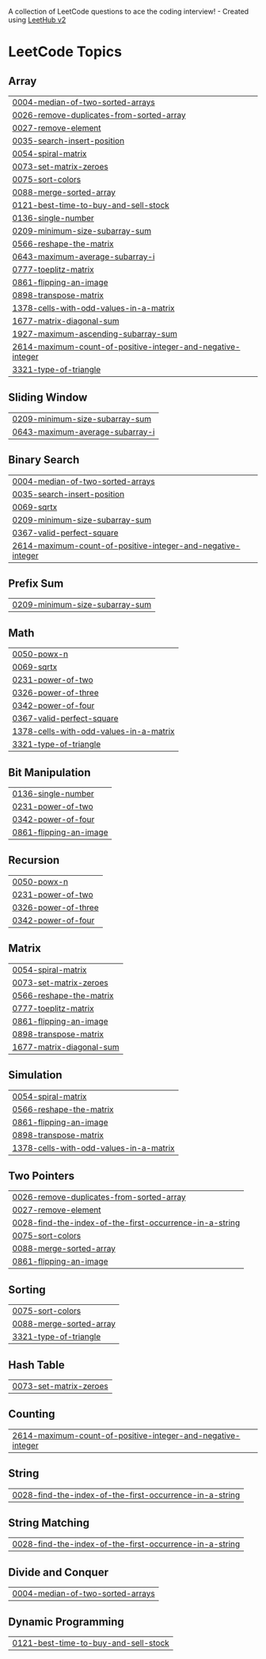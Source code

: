 A collection of LeetCode questions to ace the coding interview! - Created using [LeetHub v2](https://github.com/arunbhardwaj/LeetHub-2.0)
<!---LeetCode Topics Start-->
# LeetCode Topics
## Array
|  |
| ------- |
| [0004-median-of-two-sorted-arrays](https://github.com/CHINTALAPUDI-CHARAN/leetcode/tree/master/0004-median-of-two-sorted-arrays) |
| [0026-remove-duplicates-from-sorted-array](https://github.com/CHINTALAPUDI-CHARAN/leetcode/tree/master/0026-remove-duplicates-from-sorted-array) |
| [0027-remove-element](https://github.com/CHINTALAPUDI-CHARAN/leetcode/tree/master/0027-remove-element) |
| [0035-search-insert-position](https://github.com/CHINTALAPUDI-CHARAN/leetcode/tree/master/0035-search-insert-position) |
| [0054-spiral-matrix](https://github.com/CHINTALAPUDI-CHARAN/leetcode/tree/master/0054-spiral-matrix) |
| [0073-set-matrix-zeroes](https://github.com/CHINTALAPUDI-CHARAN/leetcode/tree/master/0073-set-matrix-zeroes) |
| [0075-sort-colors](https://github.com/CHINTALAPUDI-CHARAN/leetcode/tree/master/0075-sort-colors) |
| [0088-merge-sorted-array](https://github.com/CHINTALAPUDI-CHARAN/leetcode/tree/master/0088-merge-sorted-array) |
| [0121-best-time-to-buy-and-sell-stock](https://github.com/CHINTALAPUDI-CHARAN/leetcode/tree/master/0121-best-time-to-buy-and-sell-stock) |
| [0136-single-number](https://github.com/CHINTALAPUDI-CHARAN/leetcode/tree/master/0136-single-number) |
| [0209-minimum-size-subarray-sum](https://github.com/CHINTALAPUDI-CHARAN/leetcode/tree/master/0209-minimum-size-subarray-sum) |
| [0566-reshape-the-matrix](https://github.com/CHINTALAPUDI-CHARAN/leetcode/tree/master/0566-reshape-the-matrix) |
| [0643-maximum-average-subarray-i](https://github.com/CHINTALAPUDI-CHARAN/leetcode/tree/master/0643-maximum-average-subarray-i) |
| [0777-toeplitz-matrix](https://github.com/CHINTALAPUDI-CHARAN/leetcode/tree/master/0777-toeplitz-matrix) |
| [0861-flipping-an-image](https://github.com/CHINTALAPUDI-CHARAN/leetcode/tree/master/0861-flipping-an-image) |
| [0898-transpose-matrix](https://github.com/CHINTALAPUDI-CHARAN/leetcode/tree/master/0898-transpose-matrix) |
| [1378-cells-with-odd-values-in-a-matrix](https://github.com/CHINTALAPUDI-CHARAN/leetcode/tree/master/1378-cells-with-odd-values-in-a-matrix) |
| [1677-matrix-diagonal-sum](https://github.com/CHINTALAPUDI-CHARAN/leetcode/tree/master/1677-matrix-diagonal-sum) |
| [1927-maximum-ascending-subarray-sum](https://github.com/CHINTALAPUDI-CHARAN/leetcode/tree/master/1927-maximum-ascending-subarray-sum) |
| [2614-maximum-count-of-positive-integer-and-negative-integer](https://github.com/CHINTALAPUDI-CHARAN/leetcode/tree/master/2614-maximum-count-of-positive-integer-and-negative-integer) |
| [3321-type-of-triangle](https://github.com/CHINTALAPUDI-CHARAN/leetcode/tree/master/3321-type-of-triangle) |
## Sliding Window
|  |
| ------- |
| [0209-minimum-size-subarray-sum](https://github.com/CHINTALAPUDI-CHARAN/leetcode/tree/master/0209-minimum-size-subarray-sum) |
| [0643-maximum-average-subarray-i](https://github.com/CHINTALAPUDI-CHARAN/leetcode/tree/master/0643-maximum-average-subarray-i) |
## Binary Search
|  |
| ------- |
| [0004-median-of-two-sorted-arrays](https://github.com/CHINTALAPUDI-CHARAN/leetcode/tree/master/0004-median-of-two-sorted-arrays) |
| [0035-search-insert-position](https://github.com/CHINTALAPUDI-CHARAN/leetcode/tree/master/0035-search-insert-position) |
| [0069-sqrtx](https://github.com/CHINTALAPUDI-CHARAN/leetcode/tree/master/0069-sqrtx) |
| [0209-minimum-size-subarray-sum](https://github.com/CHINTALAPUDI-CHARAN/leetcode/tree/master/0209-minimum-size-subarray-sum) |
| [0367-valid-perfect-square](https://github.com/CHINTALAPUDI-CHARAN/leetcode/tree/master/0367-valid-perfect-square) |
| [2614-maximum-count-of-positive-integer-and-negative-integer](https://github.com/CHINTALAPUDI-CHARAN/leetcode/tree/master/2614-maximum-count-of-positive-integer-and-negative-integer) |
## Prefix Sum
|  |
| ------- |
| [0209-minimum-size-subarray-sum](https://github.com/CHINTALAPUDI-CHARAN/leetcode/tree/master/0209-minimum-size-subarray-sum) |
## Math
|  |
| ------- |
| [0050-powx-n](https://github.com/CHINTALAPUDI-CHARAN/leetcode/tree/master/0050-powx-n) |
| [0069-sqrtx](https://github.com/CHINTALAPUDI-CHARAN/leetcode/tree/master/0069-sqrtx) |
| [0231-power-of-two](https://github.com/CHINTALAPUDI-CHARAN/leetcode/tree/master/0231-power-of-two) |
| [0326-power-of-three](https://github.com/CHINTALAPUDI-CHARAN/leetcode/tree/master/0326-power-of-three) |
| [0342-power-of-four](https://github.com/CHINTALAPUDI-CHARAN/leetcode/tree/master/0342-power-of-four) |
| [0367-valid-perfect-square](https://github.com/CHINTALAPUDI-CHARAN/leetcode/tree/master/0367-valid-perfect-square) |
| [1378-cells-with-odd-values-in-a-matrix](https://github.com/CHINTALAPUDI-CHARAN/leetcode/tree/master/1378-cells-with-odd-values-in-a-matrix) |
| [3321-type-of-triangle](https://github.com/CHINTALAPUDI-CHARAN/leetcode/tree/master/3321-type-of-triangle) |
## Bit Manipulation
|  |
| ------- |
| [0136-single-number](https://github.com/CHINTALAPUDI-CHARAN/leetcode/tree/master/0136-single-number) |
| [0231-power-of-two](https://github.com/CHINTALAPUDI-CHARAN/leetcode/tree/master/0231-power-of-two) |
| [0342-power-of-four](https://github.com/CHINTALAPUDI-CHARAN/leetcode/tree/master/0342-power-of-four) |
| [0861-flipping-an-image](https://github.com/CHINTALAPUDI-CHARAN/leetcode/tree/master/0861-flipping-an-image) |
## Recursion
|  |
| ------- |
| [0050-powx-n](https://github.com/CHINTALAPUDI-CHARAN/leetcode/tree/master/0050-powx-n) |
| [0231-power-of-two](https://github.com/CHINTALAPUDI-CHARAN/leetcode/tree/master/0231-power-of-two) |
| [0326-power-of-three](https://github.com/CHINTALAPUDI-CHARAN/leetcode/tree/master/0326-power-of-three) |
| [0342-power-of-four](https://github.com/CHINTALAPUDI-CHARAN/leetcode/tree/master/0342-power-of-four) |
## Matrix
|  |
| ------- |
| [0054-spiral-matrix](https://github.com/CHINTALAPUDI-CHARAN/leetcode/tree/master/0054-spiral-matrix) |
| [0073-set-matrix-zeroes](https://github.com/CHINTALAPUDI-CHARAN/leetcode/tree/master/0073-set-matrix-zeroes) |
| [0566-reshape-the-matrix](https://github.com/CHINTALAPUDI-CHARAN/leetcode/tree/master/0566-reshape-the-matrix) |
| [0777-toeplitz-matrix](https://github.com/CHINTALAPUDI-CHARAN/leetcode/tree/master/0777-toeplitz-matrix) |
| [0861-flipping-an-image](https://github.com/CHINTALAPUDI-CHARAN/leetcode/tree/master/0861-flipping-an-image) |
| [0898-transpose-matrix](https://github.com/CHINTALAPUDI-CHARAN/leetcode/tree/master/0898-transpose-matrix) |
| [1677-matrix-diagonal-sum](https://github.com/CHINTALAPUDI-CHARAN/leetcode/tree/master/1677-matrix-diagonal-sum) |
## Simulation
|  |
| ------- |
| [0054-spiral-matrix](https://github.com/CHINTALAPUDI-CHARAN/leetcode/tree/master/0054-spiral-matrix) |
| [0566-reshape-the-matrix](https://github.com/CHINTALAPUDI-CHARAN/leetcode/tree/master/0566-reshape-the-matrix) |
| [0861-flipping-an-image](https://github.com/CHINTALAPUDI-CHARAN/leetcode/tree/master/0861-flipping-an-image) |
| [0898-transpose-matrix](https://github.com/CHINTALAPUDI-CHARAN/leetcode/tree/master/0898-transpose-matrix) |
| [1378-cells-with-odd-values-in-a-matrix](https://github.com/CHINTALAPUDI-CHARAN/leetcode/tree/master/1378-cells-with-odd-values-in-a-matrix) |
## Two Pointers
|  |
| ------- |
| [0026-remove-duplicates-from-sorted-array](https://github.com/CHINTALAPUDI-CHARAN/leetcode/tree/master/0026-remove-duplicates-from-sorted-array) |
| [0027-remove-element](https://github.com/CHINTALAPUDI-CHARAN/leetcode/tree/master/0027-remove-element) |
| [0028-find-the-index-of-the-first-occurrence-in-a-string](https://github.com/CHINTALAPUDI-CHARAN/leetcode/tree/master/0028-find-the-index-of-the-first-occurrence-in-a-string) |
| [0075-sort-colors](https://github.com/CHINTALAPUDI-CHARAN/leetcode/tree/master/0075-sort-colors) |
| [0088-merge-sorted-array](https://github.com/CHINTALAPUDI-CHARAN/leetcode/tree/master/0088-merge-sorted-array) |
| [0861-flipping-an-image](https://github.com/CHINTALAPUDI-CHARAN/leetcode/tree/master/0861-flipping-an-image) |
## Sorting
|  |
| ------- |
| [0075-sort-colors](https://github.com/CHINTALAPUDI-CHARAN/leetcode/tree/master/0075-sort-colors) |
| [0088-merge-sorted-array](https://github.com/CHINTALAPUDI-CHARAN/leetcode/tree/master/0088-merge-sorted-array) |
| [3321-type-of-triangle](https://github.com/CHINTALAPUDI-CHARAN/leetcode/tree/master/3321-type-of-triangle) |
## Hash Table
|  |
| ------- |
| [0073-set-matrix-zeroes](https://github.com/CHINTALAPUDI-CHARAN/leetcode/tree/master/0073-set-matrix-zeroes) |
## Counting
|  |
| ------- |
| [2614-maximum-count-of-positive-integer-and-negative-integer](https://github.com/CHINTALAPUDI-CHARAN/leetcode/tree/master/2614-maximum-count-of-positive-integer-and-negative-integer) |
## String
|  |
| ------- |
| [0028-find-the-index-of-the-first-occurrence-in-a-string](https://github.com/CHINTALAPUDI-CHARAN/leetcode/tree/master/0028-find-the-index-of-the-first-occurrence-in-a-string) |
## String Matching
|  |
| ------- |
| [0028-find-the-index-of-the-first-occurrence-in-a-string](https://github.com/CHINTALAPUDI-CHARAN/leetcode/tree/master/0028-find-the-index-of-the-first-occurrence-in-a-string) |
## Divide and Conquer
|  |
| ------- |
| [0004-median-of-two-sorted-arrays](https://github.com/CHINTALAPUDI-CHARAN/leetcode/tree/master/0004-median-of-two-sorted-arrays) |
## Dynamic Programming
|  |
| ------- |
| [0121-best-time-to-buy-and-sell-stock](https://github.com/CHINTALAPUDI-CHARAN/leetcode/tree/master/0121-best-time-to-buy-and-sell-stock) |
<!---LeetCode Topics End-->